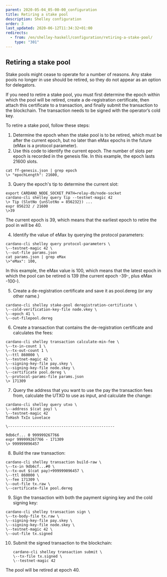 ```yaml
---
parent: 2020-05-04_05-00-00_configuration
title: Retiring a stake pool
description: Shelley configuration
order: 3
last_updated: 2020-06-12T11:34:32+01:00
redirects:
  - from: /en/shelley-haskell/configuration/retiring-a-stake-pool/
    type: "301"
---
```

## Retiring a stake pool

Stake pools might cease to operate for a number of reasons. Any stake pools no longer in use should be retired, so they do not appear as an option for delegators.


If you need to retire a stake pool, you must first determine the epoch within which the pool will be retired, create a de-registration certificate, then attach this certificate to a transaction, and finally submit the transaction to the blockchain. The transaction needs to be signed with the operator’s cold key.


To retire a stake pool, follow these steps:

1. Determine the epoch when the stake pool is to be retired, which must be after the current epoch, but no later than eMax epochs in the future (eMax is a protocol parameter).
2. Use this code to identify the current epoch. The number of slots per epoch is recorded in the genesis file. In this example, the epoch lasts 21600 slots.

```
cat ff-genesis.json | grep epoch
\> "epochLength": 21600,
```

3. Query the epoch's tip to determine the current slot:

```
export CARDANO_NODE_SOCKET_PATH=relay-db/node-socket
cardano-cli shelley query tip --testnet-magic 42
\> Tip (SlotNo {unSlotNo = 856232}) ...
expr 856232 / 21600
\>39
```

The current epoch is 39, which means that the earliest epoch to retire the pool in will be 40.

4. Identify the value of eMax by querying the protocol parameters:

```
cardano-cli shelley query protocol-parameters \
\--testnet-magic 42 \
\--out-file params.json
cat params.json | grep eMax
\>"eMax": 100,
```

In this example, the eMax value is 100, which means that the latest epoch in which the pool can be retired is 139 (the current epoch -39-, plus eMax -100-).

5. Create a de-registration certificate and save it as pool.dereg (or any other name.)



```
cardano-cli shelley stake-pool deregistration-certificate \
\--cold-verification-key-file node.vkey \
\--epoch 41 \
\--out-filepool.dereg
```

6. Create a transaction that contains the de-registration certificate and calculates the fees:

```
cardano-cli shelley transaction calculate-min-fee \
\--tx-in-count 1 \
\--tx-out-count 1 \
\--ttl 860000 \
\--testnet-magic 42 \
\--signing-key-file pay.skey \
\--signing-key-file node.skey \
\--certificate pool.dereg \
\--protocol-params-file params.json
\> 171309
```

7. Query the address that you want to use the pay the transaction fees from, calculate the UTXO to use as input, and calculate the change:

```
cardano-cli shelley query utxo \
\--address $(cat pay) \
\--testnet-magic 42
TxHash TxIx Lovelace

\------------------------------------------------

9db6cf... 0 999999267766
expr 999999267766 - 171309
\> 999999096457
```

8. Build the raw transaction:

```
cardano-cli shelley transaction build-raw \
\--tx-in 9db6cf...#0 \
\--tx-out $(cat pay)+999999096457 \
\--ttl 860000 \
\--fee 171309 \
\--out-file tx.raw \
\--certificate-file pool.dereg
```

9. Sign the transaction with both the payment signing key and the cold signing key:

```
cardano-cli shelley transaction sign \
\--tx-body-file tx.raw \
\--signing-key-file pay.skey \
\--signing-key-file node.skey \
\--testnet-magic 42 \
\--out-file tx.signed
```

10. Submit the signed transaction to the blockchain:

    ```
    cardano-cli shelley transaction submit \
    \--tx-file tx.signed \
    \--testnet-magic 42
    ```

The pool will be retired at epoch 40.
